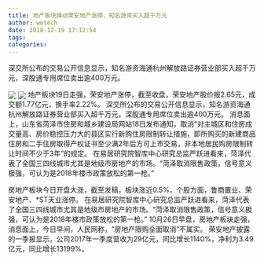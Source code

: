 ```yaml
---
title: 地产板块躁动荣安地产涨停，知名游资买入超千万元
author: wetech
date: 2018-12-19 17:12:54
tags: 
categories: 
---
```

深交所公布的交易公开信息显示，知名游资海通杭州解放路证券营业部买入超千万元，深股通专用席位卖出逾400万元。
<!-- more -->
<img align="center" border="0" src="https://imgcdn.yicai.com/uppics/images/2018/12/b1267c9253d52aff54c5845f2b91ecec.jpg" />
<img align="center" border="0" src="https://imgcdn.yicai.com/uppics/images/2018/12/b833a19628d7449a8ac217bfb039000a.jpg" />
地产板块19日走强，荣安地产涨停，截至收盘，荣安地产股价报2.65元，成交额1.77亿元，换手率2.22%。
深交所公布的交易公开信息显示，知名游资海通杭州解放路证券营业部买入超千万元，深股通专用席位卖出逾400万元。
消息面上，山东省菏泽市住房和城乡建设局网站18日发布通知，取消“对主城区和住房成交量高、房价稳控压力大的县区实行新购住房限制转让措施，即所购买的新建商品住房和二手住房取得产权证书至少满2年后方可上市交易，非本地居民购房限制转让时间不少于3年”的规定。
在易居研究院智库中心研究总监严跃进看来，菏泽代表了全国三四线城市尤其是地级市房地产的市场。“菏泽取消限售政策，信号意义极强，可认为是2018年楼市政策放松的第一枪。”
 
 
房地产板块今日开盘大涨，截至发稿，板块涨近0.5%，个股方面，鲁商置业、荣安地产、*ST天业涨停。
在易居研究院智库中心研究总监严跃进看来，菏泽代表了全国三四线城市尤其是地级市房地产的市场。“菏泽取消限售政策，信号意义极强，可认为是2018年楼市政策放松的第一枪。”
10月26日早盘，房地产板块走强，消息面上，今日早间，人民网称，“房地产限购全面取消”不属实。
荣安地产披露的一季报显示，公司2017年一季度营收为29亿元，同比增长1140%，净利为3.49亿元，同比增长13199%。
